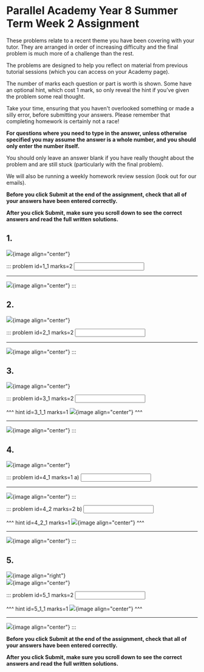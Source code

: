 # Parallel Academy Year 8 Summer Term Week 2 Assignment

These problems relate to a recent theme you have been covering with your tutor. They are arranged in order of increasing difficulty and the final problem is much more of a challenge than the rest.  

The problems are designed to help you reflect on material from previous tutorial sessions (which you can access on your Academy page).  

The number of marks each question or part is worth is shown. Some have an optional hint, which cost 1 mark, so only reveal the hint if you’ve given the problem some real thought.   

Take your time, ensuring that you haven't overlooked something or made a silly error, before submitting your answers. Please remember that completing homework is certainly not a race!  

**For questions where you need to type in the answer, unless otherwise specified you may assume the answer is a whole number, and you should only enter the number itself.**  

You should only leave an answer blank if you have really thought about the problem and are still stuck (particularly with the final problem).  

We will also be running a weekly homework review session (look out for our emails).  

**Before you click Submit at the end of the assignment, check that all of your answers have been entered correctly.** 
  
**After you click Submit, make sure you scroll down to see the correct answers and read the full written solutions.**  

## 1.	
![](/resources/academy-8sum-week-3/q1.png){image align="center"}  

::: problem id=1_1 marks=2
<input type="number" solution="3124"/>  

---

![](/resources/academy-8sum-week-3/s1.png){image align="center"}
:::  


## 2.
![](/resources/academy-8sum-week-3/q2.png){image align="center"}  

::: problem id=2_1 marks=2
<input type="number" solution="4320"/>  

---

![](/resources/academy-8sum-week-3/s2.png){image align="center"}
:::  


## 3.
![](/resources/academy-8sum-week-3/q3.png){image align="center"}  

::: problem id=3_1 marks=2
<input type="number" solution="720"/>  

^^^ hint id=3_1_1 marks=1
![](/resources/academy-8sum-week-3/h3.png){image align="center"} 
^^^  

---

![](/resources/academy-8sum-week-3/s3.png){image align="center"}
:::  


## 4.
![](/resources/academy-8sum-week-3/q4.png){image align="center"}  

::: problem id=4_1 marks=1
a) <input type="number" solution="10"/>  

---

![](/resources/academy-8sum-week-3/s4a.png){image align="center"}
:::  

::: problem id=4_2 marks=2
b) <input type="number" solution="912"/>  

^^^ hint id=4_2_1 marks=1
![](/resources/academy-8sum-week-3/h4b.png){image align="center"} 
^^^  

---

![](/resources/academy-8sum-week-3/s4b.png){image align="center"}
::: 


## 5.
![](/resources/academy-4-week-2/4-skull.png){image align="right"}  
![](/resources/academy-8sum-week-3/q5.png){image align="center"}  

::: problem id=5_1 marks=2
<input type="number" solution="144"/>  

^^^ hint id=5_1_1 marks=1
![](/resources/academy-8sum-week-3/h5.png){image align="center"} 
^^^  

---

![](/resources/academy-8sum-week-3/s5.png){image align="center"}
::: 

**Before you click Submit at the end of the assignment, check that all of your answers have been entered correctly.** 
  
**After you click Submit, make sure you scroll down to see the correct answers and read the full written solutions.**  